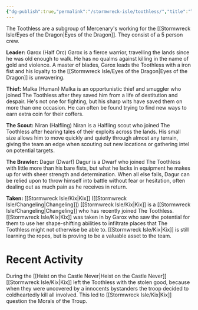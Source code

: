 ```yaml
---
{"dg-publish":true,"permalink":"/stormwreck-isle/toothless/","title":"Toothless","noteIcon":"Faction","created":"","updated":""}
---
```



The Toothless are a subgroup of Mercenary's working for the [[Stormwreck Isle/Eyes of the Dragon\|Eyes of the Dragon]]. They consist of a 5 person crew.

**Leader:** Garox (Half Orc)
Garox is a fierce warrior, travelling the lands since he was old enough to walk. He has no qualms against killing in the name of gold and violence. A master of blades, Garox leads the Toothless with a iron fist and his loyalty to the [[Stormwreck Isle/Eyes of the Dragon\|Eyes of the Dragon]] is unwavering.

**Thief:** Malka (Human)
Malka is an opportunistic thief and smuggler who joined The Toothless after they saved him from a life of destitution and despair. He's not one for fighting, but his sharp wits have saved them on more than one occasion. He can often be found trying to find new ways to earn extra coin for their coffers.

**The Scout:**  Niran (Halfling)
Niran is a Halfling scout who joined The Toothless after hearing tales of their exploits across the lands. His small size allows him to move quickly and quietly through almost any terrain, giving the team an edge when scouting out new locations or gathering intel on potential targets.

**The Brawler:**  Dagur (Dwarf)
Dagur is a Dwarf who joined The Toothless with little more than his bare fists, but what he lacks in equipment he makes up for with sheer strength and determination. When all else fails, Dagur can be relied upon to throw himself into battle without fear or hesitation, often dealing out as much pain as he receives in return.

**Taken:** [[Stormwreck Isle/Kix\|Kix]] ([[Stormwreck Isle/Changeling\|Changeling]])
[[Stormwreck Isle/Kix\|Kix]] is a [[Stormwreck Isle/Changeling\|Changeling]] who has recently joined The Toothless.   [[Stormwreck Isle/Kix\|Kix]] was taken in by Garox who saw the potential for them to use her shape-shifting abilities to infiltrate places that The Toothless might not otherwise be able to. [[Stormwreck Isle/Kix\|Kix]] is still learning the ropes, but is proving to be a valuable asset to the team.

# Recent Activity
During the [[Heist on the Castle Never\|Heist on the Castle Never]] [[Stormwreck Isle/Kix\|Kix]] left the Toothless with the stolen good, because when they were uncovered by a innocents bystanders the troop decided to coldheartedly kill all involved. This led to [[Stormwreck Isle/Kix\|Kix]] question the Morals of the Troup.